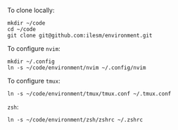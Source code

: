 
To clone locally:

    mkdir ~/code
    cd ~/code
    git clone git@github.com:ilesm/environment.git

To configure `nvim`:

    mkdir ~/.config
    ln -s ~/code/environment/nvim ~/.config/nvim

To configure `tmux`:

    ln -s ~/code/environment/tmux/tmux.conf ~/.tmux.conf

`zsh`:

    ln -s ~/code/environment/zsh/zshrc ~/.zshrc
